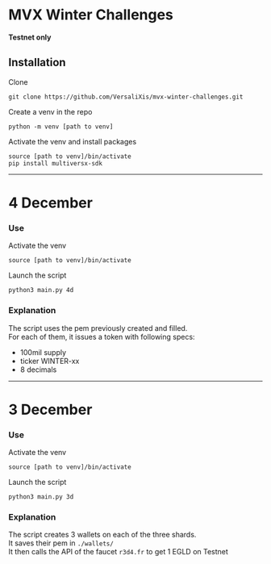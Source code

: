 # MVX Winter Challenges
**Testnet only**  



## Installation
Clone
```
git clone https://github.com/VersaliXis/mvx-winter-challenges.git  
```
Create a venv in the repo
```
python -m venv [path to venv] 
```
Activate the venv and install packages
```
source [path to venv]/bin/activate
pip install multiversx-sdk
```

---

# 4 December

### Use 
Activate the venv
```
source [path to venv]/bin/activate
```
Launch the script
```
python3 main.py 4d
```

### Explanation
The script uses the pem previously created and filled.   
For each of them, it issues a token with following specs:
- 100mil supply
- ticker WINTER-xx 
- 8 decimals  
---

# 3 December

### Use 
Activate the venv
```
source [path to venv]/bin/activate
```
Launch the script
```
python3 main.py 3d
```

### Explanation
The script creates 3 wallets on each of the three shards.  
It saves their pem in `./wallets/`  
It then calls the API of the faucet `r3d4.fr` to get 1 EGLD on Testnet  

